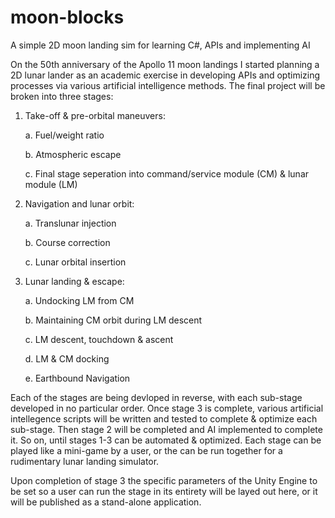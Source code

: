 # moon-blocks
A simple 2D moon landing sim for learning C#, APIs and implementing AI

On the 50th anniversary of the Apollo 11 moon landings I started planning a 2D lunar lander as an academic exercise in
developing APIs and optimizing processes via various artificial intelligence methods. The final project will be broken into
three stages:

1. Take-off & pre-orbital maneuvers:

    a. Fuel/weight ratio
    
    b. Atmospheric escape
    
    c. Final stage seperation into command/service module (CM) & lunar module (LM)
    
2. Navigation and lunar orbit:

    a. Translunar injection
    
    b. Course correction
    
    c. Lunar orbital insertion
    
3. Lunar landing & escape:

    a. Undocking LM from CM
    
    b. Maintaining CM orbit during LM descent
    
    c. LM descent, touchdown & ascent
    
    d. LM & CM docking
    
    e. Earthbound Navigation
    
    
Each of the stages are being devloped in reverse, with each sub-stage developed in no particular order. Once stage 3 is
complete, various artificial intellegence scripts will be written and tested to complete & optimize each sub-stage. Then 
stage 2 will be completed and AI implemented to complete it. So on, until stages 1-3 can be automated & optimized. Each
stage can be played like a mini-game by a user, or the can be run together for a rudimentary lunar landing simulator.

Upon completion of stage 3 the specific parameters of the Unity Engine to be set so a user can run the stage in its entirety
will be layed out here, or it will be published as a stand-alone application.
